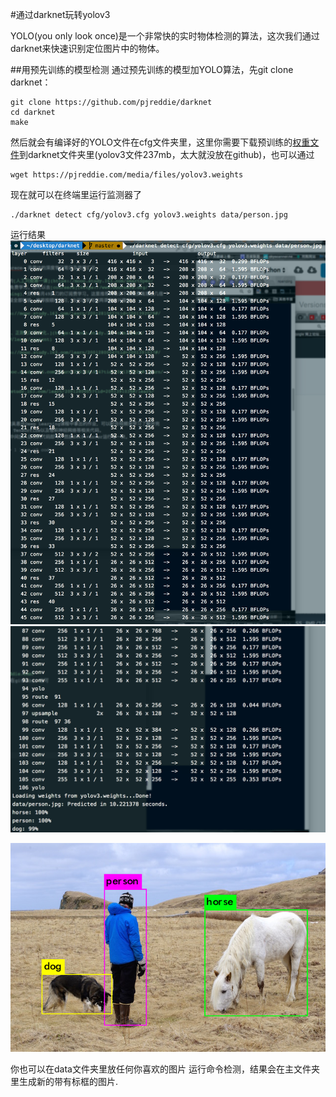 #通过darknet玩转yolov3

YOLO(you only look once)是一个非常快的实时物体检测的算法，这次我们通过darknet来快速识别定位图片中的物体。

##用预先训练的模型检测
通过预先训练的模型加YOLO算法，先git clone darknet：
```
git clone https://github.com/pjreddie/darknet
cd darknet
make
```
然后就会有编译好的YOLO文件在cfg文件夹里，这里你需要下载预训练的[权重文件](pjreddie.com/media/files/yolov3.weights)到darknet文件夹里(yolov3文件237mb，太大就没放在github)，也可以通过
```
wget https://pjreddie.com/media/files/yolov3.weights
```
现在就可以在终端里运行监测器了
```
./darknet detect cfg/yolov3.cfg yolov3.weights data/person.jpg

```
运行结果
![](https://github.com/noending/darknet/blob/master/result/02.png)
![](https://github.com/noending/darknet/blob/master/result/01.png)

![](https://github.com/noending/darknet/blob/master/result/predictions.png)

你也可以在data文件夹里放任何你喜欢的图片 运行命令检测，结果会在主文件夹里生成新的带有标框的图片.


